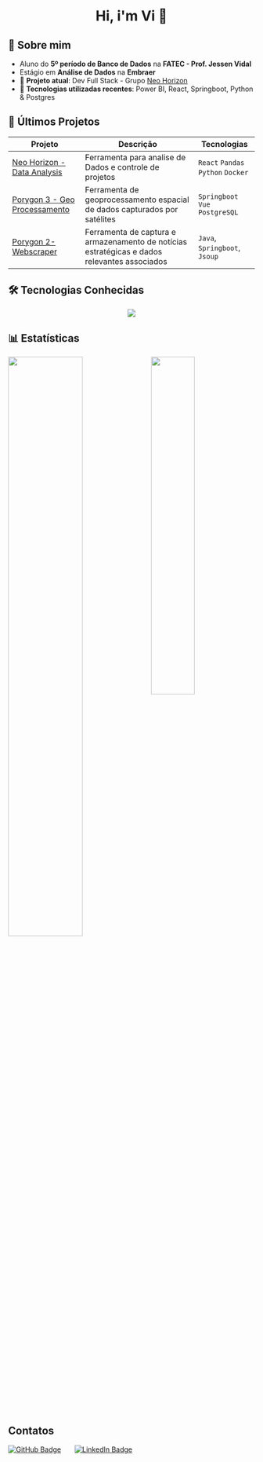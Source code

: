 # <p align="center">Hi, i'm Vi 👋 </p>

## 🧠 Sobre mim
- Aluno do **5º período de Banco de Dados** na **FATEC - Prof. Jessen Vidal**
- Estágio em **Análise de Dados** na **Embraer** 
- 🔭 **Projeto atual**: Dev Full Stack - Grupo [Neo Horizon](https://github.com/FatecNeoHorizon/API_5S)
- 🌱 **Tecnologias utilizadas recentes**: Power BI, React, Springboot, Python & Postgres

## 🚀 Últimos Projetos

| Projeto | Descrição | Tecnologias |
|----------|------------|-------------|
| [Neo Horizon - Data Analysis](https://github.com/FatecNeoHorizon/API_5S) | Ferramenta para analise de Dados e controle de projetos | `React` `Pandas` `Python` `Docker` |
| [Porygon 3 - Geo Processamento](https://github.com/PorygonAPI/Porygon3) | Ferramenta de geoprocessamento espacial de dados capturados por satélites | `Springboot` `Vue` `PostgreSQL` |
| [Porygon 2- Webscraper](https://github.com/PorygonAPI/Porygon2?tab=readme-ov-file#pushpin-projeto-api) | Ferramenta de captura e armazenamento de notícias estratégicas e dados relevantes associados | `Java`, `Springboot`, `Jsoup`

## 🛠️ Tecnologias Conhecidas
<p align="center">
  <a href="https://skillicons.dev">
    <img src="https://skillicons.dev/icons?i=git,docker,css,html,js,ts,java,python,spring,react,vue,nest,flask,tailwind,sqlite,postgres,mysql&perline=25" />
  </a>
</p>

## 📊 Estatísticas  
<div>
<img alogn="left" width="55%" src="https://github-readme-stats.vercel.app/api?username=vmorais111&count_private=true&show_icons=true&theme=dark">
<img align="right" width="42%" src="https://github-readme-stats.vercel.app/api/top-langs/?username=vmorais111&count_private=true&layout=compact&theme=dark">
</div> 

## Contatos
<p align="left">
  <a href="https://github.com/vmorais11"><img src="https://img.shields.io/static/v1?label=GitHub&message=vmorais111&color=181717&style=for-the-badge&logo=github" alt="GitHub Badge"/></a>
  &nbsp;&nbsp;&nbsp;&nbsp;&nbsp;
  <a href="https://www.linkedin.com/in/vitor-faria-morais-330b19204/"> <img src="https://img.shields.io/static/v1?label=LinkedIn&message=Vitor%20Faria%20Morais&color=0A66C2&style=for-the-badge&logo=linkedin" alt="LinkedIn Badge"/></a>
</p>
